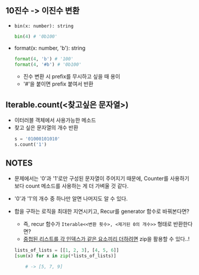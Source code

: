 ## 10진수 -> 이진수 변환

- `bin(x: number): string`
  ```py
  bin(4) # '0b100'
  ```
- format(x: number, 'b'): string
  ```py
  format(4, 'b') # '100'
  format(4, '#b') # '0b100'
  ```
  - 진수 변환 시 prefix를 무시하고 싶을 때 용이
  - '#'을 붙이면 prefix 붙여서 반환

## Iterable.count(<찾고싶은 문자열>)

- 이터러블 객체에서 사용가능한 메소드
- 찾고 싶은 문자열의 개수 반환
  ```py
  s = '01000101010'
  s.count('1')
  ```

## NOTES

- 문제에서는 '0'과 '1'로만 구성된 문자열이 주어지기 때문에, Counter를 사용하기 보다 count 메소드를 사용하는 게 더 가벼울 것 같다.
- '0'과 '1'의 개수 중 하나만 알면 나머지도 알 수 있다.
- 합을 구하는 로직을 최대한 지연시키고, Recur를 generator 함수로 바꿔본다면?

  - 즉, recur 함수가 `Iterable<<변환 횟수>, <제거된 0의 개수>>` 형태로 반환한다면?
  - [중첩된 리스트를 각 인덱스가 같은 요소끼리 더하려면](https://stackoverflow.com/questions/14050824/add-sum-of-values-of-two-lists-into-new-list) zip을 활용할 수 있다..!

  ```py
  lists_of_lists = [[1, 2, 3], [4, 5, 6]]
  [sum(x) for x in zip(*lists_of_lists)]

      # -> [5, 7, 9]

  ```
